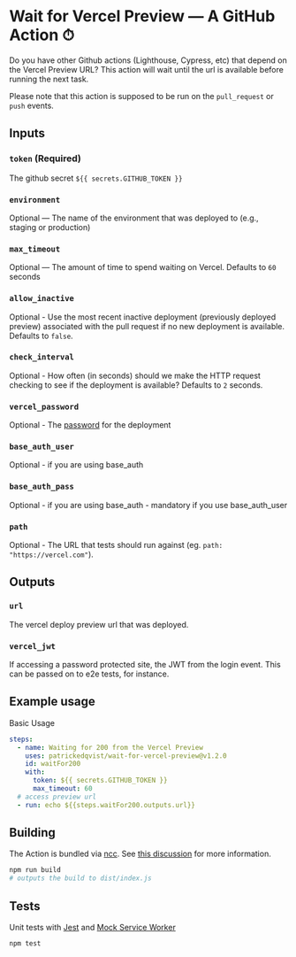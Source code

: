 # Wait for Vercel Preview — A GitHub Action ⏱

Do you have other Github actions (Lighthouse, Cypress, etc) that depend on the Vercel Preview URL? This action will wait until the url is available before running the next task.

Please note that this action is supposed to be run on the `pull_request` or `push` events.

## Inputs

### `token` (Required)

The github secret `${{ secrets.GITHUB_TOKEN }}`

### `environment`

Optional — The name of the environment that was deployed to (e.g., staging or production)

### `max_timeout`

Optional — The amount of time to spend waiting on Vercel. Defaults to `60` seconds

### `allow_inactive`

Optional - Use the most recent inactive deployment (previously deployed preview) associated with the pull request if
no new deployment is available. Defaults to `false`.

### `check_interval`

Optional - How often (in seconds) should we make the HTTP request checking to see if the deployment is available? Defaults to `2` seconds.

### `vercel_password`

Optional - The [password](https://vercel.com/docs/concepts/projects/overview#password-protection) for the deployment

### `base_auth_user`

Optional - if you are using base_auth 

### `base_auth_pass`

Optional - if you are using base_auth - mandatory if you use base_auth_user

### `path`

Optional - The URL that tests should run against (eg. `path: "https://vercel.com"`).

## Outputs

### `url`

The vercel deploy preview url that was deployed.

### `vercel_jwt`

If accessing a password protected site, the JWT from the login event. This can be passed on to e2e tests, for instance.

## Example usage

Basic Usage

```yaml
steps:
  - name: Waiting for 200 from the Vercel Preview
    uses: patrickedqvist/wait-for-vercel-preview@v1.2.0
    id: waitFor200
    with:
      token: ${{ secrets.GITHUB_TOKEN }}
      max_timeout: 60
  # access preview url
  - run: echo ${{steps.waitFor200.outputs.url}}
```

## Building

The Action is bundled via [ncc](https://github.com/vercel/ncc). See [this discussion](https://github.com/actions/hello-world-javascript-action/issues/12) for more information.

```sh
npm run build
# outputs the build to dist/index.js
```

## Tests

Unit tests with [Jest](https://jestjs.io/) and [Mock Service Worker](https://mswjs.io/)

```
npm test
```
